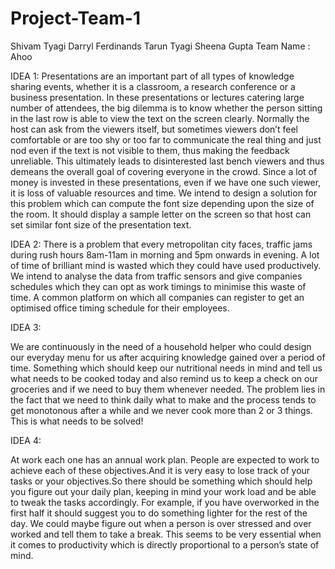 # Project-Team-1

Shivam Tyagi
Darryl Ferdinands
Tarun Tyagi
Sheena Gupta
Team Name : Ahoo

IDEA 1:
Presentations are an important part of all types of knowledge sharing events, whether it is a classroom, a research conference or a business presentation. In these presentations or lectures catering large number of attendees, the big dilemma is to know whether the person sitting in the last row is able to view the text on the screen clearly. Normally the host can ask from the viewers itself, but sometimes viewers don’t feel comfortable or are too shy or too far to communicate the real thing and just nod even if the text is not visible to them, thus making the feedback unreliable. This ultimately leads to disinterested last bench viewers and thus demeans the overall goal of covering everyone in the crowd. Since a lot of money is invested in these presentations, even if we have one such viewer, it is loss of valuable resources and time.
We intend to design a solution for this problem which can compute the font size depending upon the size of the room. It should display a sample letter on the screen so that host can set similar font size of the presentation text.


IDEA 2:
There is a problem that every metropolitan city faces, traffic jams during rush hours 8am-11am in morning and 5pm onwards in evening. A lot of time of brilliant mind is wasted which they could have used productively. We intend to analyse the data from traffic sensors and give companies schedules which they can opt as work timings to minimise this waste of time. A common platform on which all companies can register to get an optimised office timing schedule for their employees.



IDEA 3:

We are continuously in the need of a household helper who could design our everyday menu for us after acquiring knowledge gained over a period of time. Something which should keep our nutritional needs in mind and tell us what needs to be cooked today and also remind us to keep a check on our groceries and if we need to buy them whenever needed. The problem lies in the fact that we need to think daily what to make and the process tends to get monotonous after a while and we never cook more than 2 or 3 things. This is what needs to be solved!

IDEA 4:

At work each one has an annual work plan. People are expected to work to achieve each of these objectives.And it is very easy to lose track of your tasks or your objectives.So there should be something which should help you figure out your daily plan, keeping in mind your work load and be able to tweak the tasks accordingly. For example, if you have overworked in the first half it should suggest you to do something lighter for the rest of the day. We could maybe figure out when a person is over stressed and over worked and tell them to take a break. This seems to be very essential when it comes to productivity which is directly proportional to a person’s state of mind.
